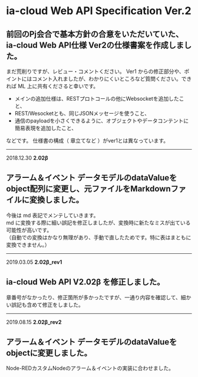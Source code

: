 # ia-cloud Web API Specification Ver.2

## 前回のPj会合で基本方針の合意をいただいていた、ia-cloud Web API仕様 Ver2の仕様書案を作成しました。

まだ荒削りですが、レビュー・コメントください。
Ver1 からの修正部分や、ポイントにはコメント入れましたが、わかりにくいところなど質問ください。できれば ML 上に共有くださると幸いです。

 - メインの追加仕様は、RESTプロトコールの他にWebsocketを追加したこと、
 - REST/Wesocketとも、同じJSONメッセージを使うこと、
 - 通信のpayloadを小さくできるように、オブジェクトやデータコンテントに簡易表現を追加したこと、

などです。
仕様書の構成（ 章立てなど ）がver1とは異なっています。

***
2018.12.30 **2.02β**

## アラーム＆イベント データモデルのdataValueをobject配列に変更し、元ファイルをMarkdownファイルに変換しました。

今後は md 表記でメンテしていきます。<br>
md に変換する際に細い誤記を修正しましたが、変換時に新たなミスが出ている可能性が高いです。<br>
（自動での変換はかなり無理があり、手動で直したためです。特に表はまともに変換できません。）

***
2019.03.05 **2.02β_rev1**

## ia-cloud Web API V2.02β を修正しました。

章番号がなかったり、修正箇所が多かったですが、一通り内容を確認して、細かい誤記も含めて修正をしました。
***
2019.08.15 **2.02β_rev2**

## アラーム＆イベント データモデルのdataValueをobjectに変更しました。

Node-REDカスタムNodeのアラーム＆イベントの実装に合わせました。
